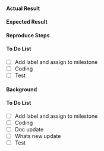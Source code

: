<!-- Two templates to create new issue, choose the best fit -->
<!-- If it is bug -->
<!-- Anything doesn't work as expected is a bug, including code, doc and test -->
<!-- For rendering issue in deck.gl example, please provide detailed log by typing 
     "luma.log.priority=2" and "deck.log.priority=2" in browser console -->
<!-- For any issue in your example, please provide runnable code package and data -->
#### Actual Result
#### Expected Result
#### Reproduce Steps
#### To Do List <!-- For developer only -->
  - [ ] Add label and assign to milestone
  - [ ] Coding
  - [ ] Test

<!-- If it is feature/enhancement -->
#### Background <!-- RFC or feature description -->
#### To Do List <!-- For developer only -->
  - [ ] Add label and assign to milestone <!-- Must be major or minor milestone -->
  - [ ] Coding
  - [ ] Doc update
  - [ ] Whats new update <!-- If feature is visible to user -->
  - [ ] Test
